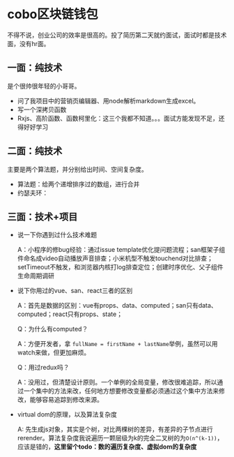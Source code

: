 # cobo区块链钱包

不得不说，创业公司的效率是很高的。投了简历第二天就约面试，面试时都是技术面，没有hr面。

## 一面：纯技术

是个很帅很年轻的小哥哥。
- 问了我项目中的营销页编辑器、用node解析markdown生成excel。
- 写一个深拷贝函数
- Rxjs、高阶函数、函数柯里化：这三个我都不知道。。。面试方能发现不足，还得好好学习

## 二面：纯技术

主要是两个算法题，并分别给出时间、空间复杂度。

- 算法题：给两个递增排序过的数组，进行合并
- 约瑟夫环：

## 三面：技术+项目

- 说一下你遇到过什么技术难题

    A：小程序的修bug经验：通过issue template优化提问题流程；san框架子组件命名成video自动播放声音排查；小米机型不触发touchend对比排查；setTimeout不触发，和浏览器内核打log排查定位；创建时序优化、父子组件生命周期调研

- 说下你用过的vue、san、react三者的区别

    A：首先是数据的区别：vue有props、data、computed；san只有data、computed；react只有props、state；

    Q：为什么有computed？

    A：方便开发者，拿 `fullName = firstName + lastName`举例，虽然可以用watch来做，但更加麻烦。

    Q：用过redux吗？

    A：没用过，但清楚设计原则。一个单例的全局变量，修改很难追踪，所以通过一个集中的方法来改，任何地方想要修改变量都必须通过这个集中方法来修改，能够容易追踪到修改来源。

- virtual dom的原理，以及算法复杂度

    A: 先生成js对象，其实是个树，对比两棵树的差异，有差异的子节点进行rerender。算法复杂度我说遍历一颗层级为k的完全二叉树的为`O(n^(k-1))`，应该是错的，**这里留个todo：数的遍历复杂度、虚拟dom的复杂度**